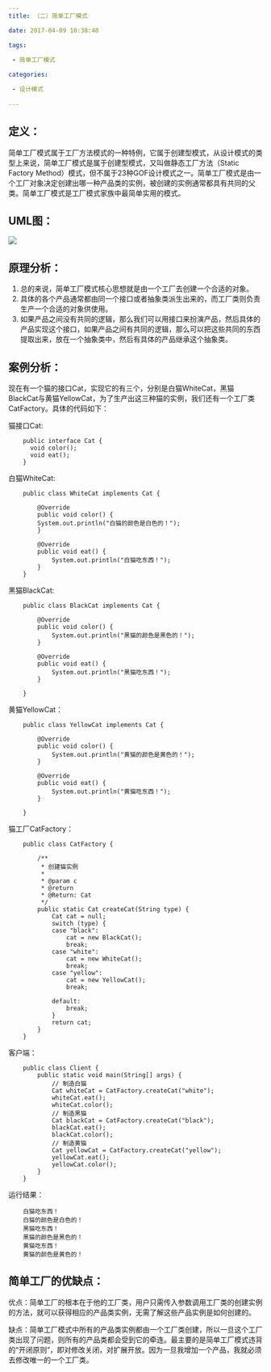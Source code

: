 ```yaml
---
title: （二）简单工厂模式

date: 2017-04-09 10:38:40

tags: 

 - 简单工厂模式
 
categories: 

 - 设计模式 
 
---
```

## **定义：**  ##

简单工厂模式属于工厂方法模式的一种特例，它属于创建型模式，从设计模式的类型上来说，简单工厂模式是属于创建型模式，又叫做静态工厂方法（Static Factory Method）模式，但不属于23种GOF设计模式之一。简单工厂模式是由一个工厂对象决定创建出哪一种产品类的实例，被创建的实例通常都具有共同的父类。简单工厂模式是工厂模式家族中最简单实用的模式。

## **UML图：** ##

![](http://ops0jcxr8.bkt.clouddn.com/%E7%AE%80%E5%8D%95%E5%B7%A5%E5%8E%82.png)

## **原理分析：** ##

1. 总的来说，简单工厂模式核心思想就是由一个工厂去创建一个合适的对象。
2. 具体的各个产品通常都由同一个接口或者抽象类派生出来的，而工厂类则负责生产一个合适的对象供使用。
3. 如果产品之间没有共同的逻辑，那么我们可以用接口来扮演产品，然后具体的产品实现这个接口，如果产品之间有共同的逻辑，那么可以把这些共同的东西提取出来，放在一个抽象类中，然后有具体的产品继承这个抽象类。

## **案例分析：** ##

现在有一个猫的接口Cat，实现它的有三个，分别是白猫WhiteCat，黑猫BlackCat与黄猫YellowCat，为了生产出这三种猫的实例，我们还有一个工厂类CatFactory。具体的代码如下：

猫接口Cat:

	    public interface Cat {
	      void color();
	      void eat();
	    }

白猫WhiteCat:
	
	    public class WhiteCat implements Cat {
	
			@Override
			public void color() {
		    System.out.println("白猫的颜色是白色的！");
			}
	
			@Override
			public void eat() {
				System.out.println("白猫吃东西！");
			}
	    }
黑猫BlackCat:

	    public class BlackCat implements Cat {
	
			@Override
			public void color() {
				System.out.println("黑猫的颜色是黑色的！");
			}
	
			@Override
			public void eat() {
				System.out.println("黑猫吃东西！");
			}
	
	    }
黄猫YellowCat：

	    public class YellowCat implements Cat {
	
			@Override
			public void color() {
				System.out.println("黄猫的颜色是黄色的！");
			}
	
			@Override
			public void eat() {
				System.out.println("黄猫吃东西！");
			}
	
	    }

猫工厂CatFactory：

	    public class CatFactory {
	
			/**
			 * 创建猫实例
			 * 
			 * @param c
			 * @return
			 * @Return: Cat
			 */
			public static Cat createCat(String type) {
				Cat cat = null;
				switch (type) {
				case "black":
					cat = new BlackCat();
					break;
				case "white":
					cat = new WhiteCat();
					break;
				case "yellow":
					cat = new YellowCat();
					break;
		
				default:
					break;
				}
				return cat;
			}
	    }

客户端：

	    public class Client {
			public static void main(String[] args) {
				// 制造白猫
				Cat whiteCat = CatFactory.createCat("white");
				whiteCat.eat();
				whiteCat.color();
				// 制造黑猫
				Cat blackCat = CatFactory.createCat("black");
				blackCat.eat();
				blackCat.color();
				// 制造黄猫
				Cat yellowCat = CatFactory.createCat("yellow");
				yellowCat.eat();
				yellowCat.color();
			}
	    }
 
运行结果：

	    白猫吃东西！
	    白猫的颜色是白色的！
	    黑猫吃东西！
	    黑猫的颜色是黑色的！
	    黄猫吃东西！
	    黄猫的颜色是黄色的！

## **简单工厂的优缺点：** ##

优点：简单工厂的根本在于他的工厂类，用户只需传入参数调用工厂类的创建实例的方法，就可以获得相应的产品类实例，无需了解这些产品实例是如何创建的。

缺点：简单工厂模式中所有的产品类实例都由一个工厂类创建，所以一旦这个工厂类出现了问题，则所有的产品类都会受到它的牵连。最主要的是简单工厂模式违背的“开闭原则”，即对修改关闭，对扩展开放。因为一旦我增加一个产品，我就必须去修改唯一的一个工厂类。

